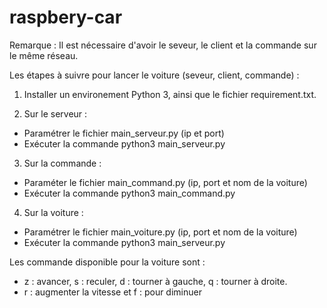 # raspbery-car

Remarque : Il est nécessaire d'avoir le seveur, le client et la commande sur le même réseau.

Les étapes à suivre pour lancer le voiture (seveur, client, commande) :

1. Installer un environement Python 3, ainsi que le fichier requirement.txt.

2. Sur le serveur :
  - Paramétrer le fichier main_serveur.py (ip et port)
  - Exécuter la commande python3 main_serveur.py
  
3. Sur la commande :  
  - Paraméter le fichier main_command.py (ip, port et nom de la voiture)
  - Exécuter la commande  python3 main_command.py
  
4. Sur la voiture :
  - Paramétrer le fichier main_voiture.py (ip, port et nom de la voiture)
  - Exécuter la commande python3 main_serveur.py

Les commande disponible pour la voiture sont :
- z : avancer, s : reculer, d : tourner à gauche, q : tourner à droite.
- r : augmenter la vitesse et f : pour diminuer
